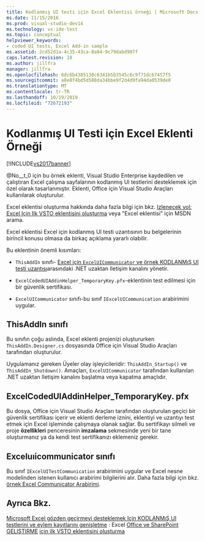 ```yaml
---
title: Kodlanmış UI testi için Excel Eklentisi örneği | Microsoft Docs
ms.date: 11/15/2016
ms.prod: visual-studio-dev14
ms.technology: vs-ide-test
ms.topic: conceptual
helpviewer_keywords:
- coded UI tests, Excel Add-in sample
ms.assetid: 2cd52d1a-4c35-43ca-8a84-9c79dabd907f
caps.latest.revision: 18
ms.author: jillfra
manager: jillfra
ms.openlocfilehash: 6dc6b4385130c6341b5b3545c6c9f71dc67457f5
ms.sourcegitcommit: a8e8f4bd5d508da34bbe9f2d4d9fa94da0539de0
ms.translationtype: MT
ms.contentlocale: tr-TR
ms.lasthandoff: 10/19/2019
ms.locfileid: "72672193"
---
```

# <a name="sample-excel-add-in-for-coded-ui-testing"></a>Kodlanmış UI Testi için Excel Eklenti Örneği
[!INCLUDE[vs2017banner](../includes/vs2017banner.md)]

@No__t_0 için bu örnek eklenti, Visual Studio Enterprise kaydedilen ve çalıştıran Excel çalışma sayfalarının kodlanmış UI testlerini desteklemek için özel olarak tasarlanmıştır. Eklenti, Office için Visual Studio Araçları kullanılarak oluşturulur.

 Excel eklentisi oluşturma hakkında daha fazla bilgi için bkz. [Izlenecek yol: Excel Için Ilk VSTO eklentisini oluşturma](https://msdn.microsoft.com/library/a855e2be-3ecf-4112-a7f5-ec0f7fad3b5f) veya "Excel eklentisi" için MSDN arama.

 Excel eklentisi Excel için kodlanmış UI testi uzantısının bu belgelerinin birincil konusu olmasa da birkaç açıklama yararlı olabilir.

 Bu eklentinin önemli kısımları:

- `ThisAddIn` sınıfı- [Excel için `ExcelUICommunicator` ve örnek KODLANMıŞ UI testi uzantısı](../test/sample-coded-ui-test-extension-for-excel.md)arasındaki .NET uzaktan Iletişim kanalını yönetir.

- `ExcelCodedUIAddinHelper_TemporaryKey.pfx`-eklentinin test edilmesi için bir güvenlik sertifikası.

- `ExcelUICommunicator` sınıfı-bu sınıf `IExcelUICommunication` arabirimini uygular.

## <a name="thisaddin-class"></a>ThisAddIn sınıfı
 Bu sınıfın çoğu aslında, Excel eklenti projenizi oluştururken `ThisAddIn.Designer.cs` dosyasında Office için Visual Studio Araçları tarafından oluşturulur.

 Uygulamanız gereken Üyeler olay işleyicileridir: `ThisAddIn_Startup()` ve `ThisAddIn_Shutdown()`. Amaçları, `ExcelUICommunicator` tarafından kullanılan .NET uzaktan Iletişim kanalını başlatma veya kapatma amaçlıdır.

## <a name="excelcodeduiaddinhelper_temporarykeypfx"></a>ExcelCodedUIAddinHelper_TemporaryKey. pfx
 Bu dosya, Office için Visual Studio Araçları tarafından oluşturulan geçici bir güvenlik sertifikası içerir ve eklenti derleme iznini, eklentiyi ve uzantıyı test etmek için Excel işleminde çalışmaya olanak sağlar. Bu sertifikayı silmeli ve proje **özellikleri** penceresinin **imzalama** sekmesinde yeni bir tane oluşturmanız ya da kendi test sertifikanızı eklemeniz gerekir.

## <a name="exceluicommunicator-class"></a>Exceluıicommunicator sınıfı
 Bu sınıf `IExcelUITestCommunication` arabirimini uygular ve Excel nesne modelinden istenen kullanıcı arabirimi bilgilerini alır. Daha fazla bilgi için bkz. [örnek Excel Communicator Arabirimi](../test/sample-excel-communicator-interface.md).

## <a name="see-also"></a>Ayrıca Bkz.
 [Microsoft Excel gözden geçirmeyi desteklemek Için KODLANMıŞ UI testlerini ve eylem kayıtlarını genişletme](../test/extending-coded-ui-tests-and-action-recordings-to-support-microsoft-excel.md) : Excel [Office ve SharePoint GELIŞTIRME](https://msdn.microsoft.com/library/2ddec047-263a-4901-a54c-a15fc8472329) [için ilk VSTO eklentisini oluşturma](https://msdn.microsoft.com/library/a855e2be-3ecf-4112-a7f5-ec0f7fad3b5f)
